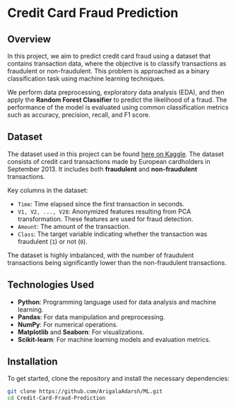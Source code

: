 # Credit Card Fraud Prediction

## Overview

In this project, we aim to predict credit card fraud using a dataset that contains transaction data, where the objective is to classify transactions as fraudulent or non-fraudulent. This problem is approached as a binary classification task using machine learning techniques.

We perform data preprocessing, exploratory data analysis (EDA), and then apply the **Random Forest Classifier** to predict the likelihood of a fraud. The performance of the model is evaluated using common classification metrics such as accuracy, precision, recall, and F1 score.

## Dataset

The dataset used in this project can be found [here on Kaggle](https://www.kaggle.com/datasets/mlg-ulb/creditcardfraud). The dataset consists of credit card transactions made by European cardholders in September 2013. It includes both **fraudulent** and **non-fraudulent** transactions.

Key columns in the dataset:

- `Time`: Time elapsed since the first transaction in seconds.
- `V1, V2, ..., V28`: Anonymized features resulting from PCA transformation. These features are used for fraud detection.
- `Amount`: The amount of the transaction.
- `Class`: The target variable indicating whether the transaction was fraudulent (`1`) or not (`0`).

The dataset is highly imbalanced, with the number of fraudulent transactions being significantly lower than the non-fraudulent transactions.

## Technologies Used

- **Python**: Programming language used for data analysis and machine learning.
- **Pandas**: For data manipulation and preprocessing.
- **NumPy**: For numerical operations.
- **Matplotlib** and **Seaborn**: For visualizations.
- **Scikit-learn**: For machine learning models and evaluation metrics.

## Installation

To get started, clone the repository and install the necessary dependencies:

```bash
git clone https://github.com/ArigalaAdarsh/ML.git
cd Credit-Card-Fraud-Prediction
 
